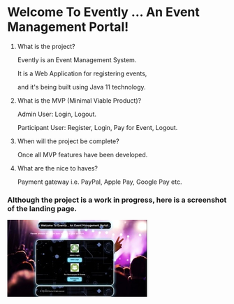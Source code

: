 # Welcome To Evently ... An Event Management Portal!

1. What is the project?

    Evently is an Event Management System. 
    
    It is a Web Application for registering events,
    
    and it's being built using Java 11 technology.

2. What is the MVP (Minimal Viable Product)?

    Admin User: Login, Logout.
    
    Participant User: Register, Login, Pay for Event, Logout.

3. When will the project be complete?
    
    Once all MVP features have been developed.
    
4. What are the nice to haves?

    Payment gateway i.e. PayPal, Apple Pay, Google Pay etc.
    
    
### Although the project is a work in progress, here is a screenshot of the landing page.


![Image description](web/screenshot.jpeg)
